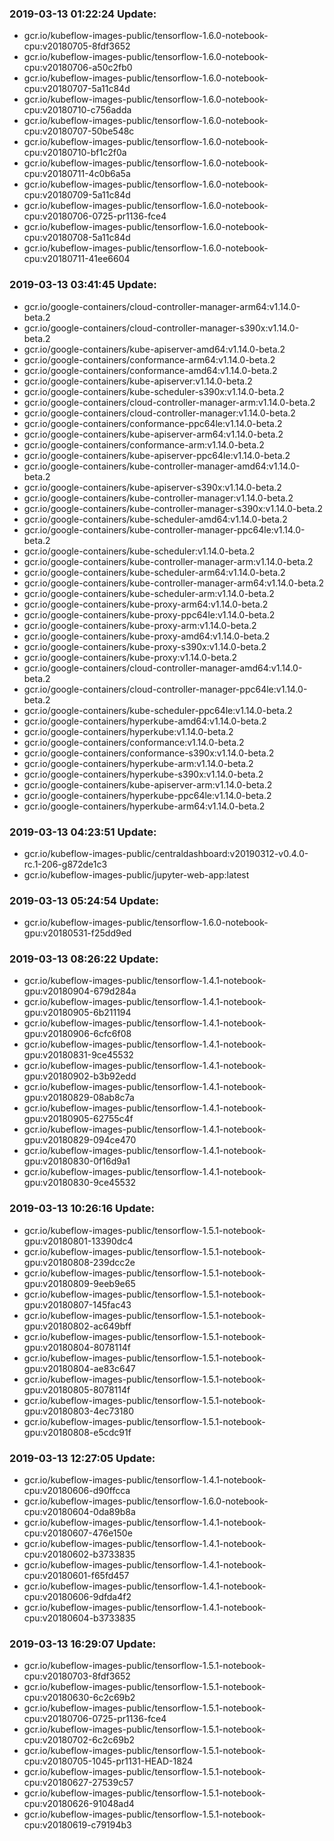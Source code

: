 ### 2019-03-13 01:22:24 Update:

- gcr.io/kubeflow-images-public/tensorflow-1.6.0-notebook-cpu:v20180705-8fdf3652
- gcr.io/kubeflow-images-public/tensorflow-1.6.0-notebook-cpu:v20180706-a50c2fb0
- gcr.io/kubeflow-images-public/tensorflow-1.6.0-notebook-cpu:v20180707-5a11c84d
- gcr.io/kubeflow-images-public/tensorflow-1.6.0-notebook-cpu:v20180710-c756adda
- gcr.io/kubeflow-images-public/tensorflow-1.6.0-notebook-cpu:v20180707-50be548c
- gcr.io/kubeflow-images-public/tensorflow-1.6.0-notebook-cpu:v20180710-bf1c2f0a
- gcr.io/kubeflow-images-public/tensorflow-1.6.0-notebook-cpu:v20180711-4c0b6a5a
- gcr.io/kubeflow-images-public/tensorflow-1.6.0-notebook-cpu:v20180709-5a11c84d
- gcr.io/kubeflow-images-public/tensorflow-1.6.0-notebook-cpu:v20180706-0725-pr1136-fce4
- gcr.io/kubeflow-images-public/tensorflow-1.6.0-notebook-cpu:v20180708-5a11c84d
- gcr.io/kubeflow-images-public/tensorflow-1.6.0-notebook-cpu:v20180711-41ee6604
### 2019-03-13 03:41:45 Update:

- gcr.io/google-containers/cloud-controller-manager-arm64:v1.14.0-beta.2
- gcr.io/google-containers/cloud-controller-manager-s390x:v1.14.0-beta.2
- gcr.io/google-containers/kube-apiserver-amd64:v1.14.0-beta.2
- gcr.io/google-containers/conformance-arm64:v1.14.0-beta.2
- gcr.io/google-containers/conformance-amd64:v1.14.0-beta.2
- gcr.io/google-containers/kube-apiserver:v1.14.0-beta.2
- gcr.io/google-containers/kube-scheduler-s390x:v1.14.0-beta.2
- gcr.io/google-containers/cloud-controller-manager-arm:v1.14.0-beta.2
- gcr.io/google-containers/cloud-controller-manager:v1.14.0-beta.2
- gcr.io/google-containers/conformance-ppc64le:v1.14.0-beta.2
- gcr.io/google-containers/kube-apiserver-arm64:v1.14.0-beta.2
- gcr.io/google-containers/conformance-arm:v1.14.0-beta.2
- gcr.io/google-containers/kube-apiserver-ppc64le:v1.14.0-beta.2
- gcr.io/google-containers/kube-controller-manager-amd64:v1.14.0-beta.2
- gcr.io/google-containers/kube-apiserver-s390x:v1.14.0-beta.2
- gcr.io/google-containers/kube-controller-manager:v1.14.0-beta.2
- gcr.io/google-containers/kube-controller-manager-s390x:v1.14.0-beta.2
- gcr.io/google-containers/kube-scheduler-amd64:v1.14.0-beta.2
- gcr.io/google-containers/kube-controller-manager-ppc64le:v1.14.0-beta.2
- gcr.io/google-containers/kube-scheduler:v1.14.0-beta.2
- gcr.io/google-containers/kube-controller-manager-arm:v1.14.0-beta.2
- gcr.io/google-containers/kube-scheduler-arm64:v1.14.0-beta.2
- gcr.io/google-containers/kube-controller-manager-arm64:v1.14.0-beta.2
- gcr.io/google-containers/kube-scheduler-arm:v1.14.0-beta.2
- gcr.io/google-containers/kube-proxy-arm64:v1.14.0-beta.2
- gcr.io/google-containers/kube-proxy-ppc64le:v1.14.0-beta.2
- gcr.io/google-containers/kube-proxy-arm:v1.14.0-beta.2
- gcr.io/google-containers/kube-proxy-amd64:v1.14.0-beta.2
- gcr.io/google-containers/kube-proxy-s390x:v1.14.0-beta.2
- gcr.io/google-containers/kube-proxy:v1.14.0-beta.2
- gcr.io/google-containers/cloud-controller-manager-amd64:v1.14.0-beta.2
- gcr.io/google-containers/cloud-controller-manager-ppc64le:v1.14.0-beta.2
- gcr.io/google-containers/kube-scheduler-ppc64le:v1.14.0-beta.2
- gcr.io/google-containers/hyperkube-amd64:v1.14.0-beta.2
- gcr.io/google-containers/hyperkube:v1.14.0-beta.2
- gcr.io/google-containers/conformance:v1.14.0-beta.2
- gcr.io/google-containers/conformance-s390x:v1.14.0-beta.2
- gcr.io/google-containers/hyperkube-arm:v1.14.0-beta.2
- gcr.io/google-containers/hyperkube-s390x:v1.14.0-beta.2
- gcr.io/google-containers/kube-apiserver-arm:v1.14.0-beta.2
- gcr.io/google-containers/hyperkube-ppc64le:v1.14.0-beta.2
- gcr.io/google-containers/hyperkube-arm64:v1.14.0-beta.2
### 2019-03-13 04:23:51 Update:

- gcr.io/kubeflow-images-public/centraldashboard:v20190312-v0.4.0-rc.1-206-g872de1c3
- gcr.io/kubeflow-images-public/jupyter-web-app:latest
### 2019-03-13 05:24:54 Update:

- gcr.io/kubeflow-images-public/tensorflow-1.6.0-notebook-gpu:v20180531-f25dd9ed
### 2019-03-13 08:26:22 Update:

- gcr.io/kubeflow-images-public/tensorflow-1.4.1-notebook-gpu:v20180904-679d284a
- gcr.io/kubeflow-images-public/tensorflow-1.4.1-notebook-gpu:v20180905-6b211194
- gcr.io/kubeflow-images-public/tensorflow-1.4.1-notebook-gpu:v20180906-6cfc6f08
- gcr.io/kubeflow-images-public/tensorflow-1.4.1-notebook-gpu:v20180831-9ce45532
- gcr.io/kubeflow-images-public/tensorflow-1.4.1-notebook-gpu:v20180902-b3b92edd
- gcr.io/kubeflow-images-public/tensorflow-1.4.1-notebook-gpu:v20180829-08ab8c7a
- gcr.io/kubeflow-images-public/tensorflow-1.4.1-notebook-gpu:v20180905-62755c4f
- gcr.io/kubeflow-images-public/tensorflow-1.4.1-notebook-gpu:v20180829-094ce470
- gcr.io/kubeflow-images-public/tensorflow-1.4.1-notebook-gpu:v20180830-0f16d9a1
- gcr.io/kubeflow-images-public/tensorflow-1.4.1-notebook-gpu:v20180830-9ce45532
### 2019-03-13 10:26:16 Update:

- gcr.io/kubeflow-images-public/tensorflow-1.5.1-notebook-gpu:v20180801-13390dc4
- gcr.io/kubeflow-images-public/tensorflow-1.5.1-notebook-gpu:v20180808-239dcc2e
- gcr.io/kubeflow-images-public/tensorflow-1.5.1-notebook-gpu:v20180809-9eeb9e65
- gcr.io/kubeflow-images-public/tensorflow-1.5.1-notebook-gpu:v20180807-145fac43
- gcr.io/kubeflow-images-public/tensorflow-1.5.1-notebook-gpu:v20180802-ac649bff
- gcr.io/kubeflow-images-public/tensorflow-1.5.1-notebook-gpu:v20180804-8078114f
- gcr.io/kubeflow-images-public/tensorflow-1.5.1-notebook-gpu:v20180804-ae83c647
- gcr.io/kubeflow-images-public/tensorflow-1.5.1-notebook-gpu:v20180805-8078114f
- gcr.io/kubeflow-images-public/tensorflow-1.5.1-notebook-gpu:v20180803-4ec73180
- gcr.io/kubeflow-images-public/tensorflow-1.5.1-notebook-gpu:v20180808-e5cdc91f
### 2019-03-13 12:27:05 Update:

- gcr.io/kubeflow-images-public/tensorflow-1.4.1-notebook-cpu:v20180606-d90ffcca
- gcr.io/kubeflow-images-public/tensorflow-1.6.0-notebook-cpu:v20180604-0da89b8a
- gcr.io/kubeflow-images-public/tensorflow-1.4.1-notebook-cpu:v20180607-476e150e
- gcr.io/kubeflow-images-public/tensorflow-1.4.1-notebook-cpu:v20180602-b3733835
- gcr.io/kubeflow-images-public/tensorflow-1.4.1-notebook-cpu:v20180601-f65fd457
- gcr.io/kubeflow-images-public/tensorflow-1.4.1-notebook-cpu:v20180606-9dfda4f2
- gcr.io/kubeflow-images-public/tensorflow-1.4.1-notebook-cpu:v20180604-b3733835
### 2019-03-13 16:29:07 Update:

- gcr.io/kubeflow-images-public/tensorflow-1.5.1-notebook-cpu:v20180703-8fdf3652
- gcr.io/kubeflow-images-public/tensorflow-1.5.1-notebook-cpu:v20180630-6c2c69b2
- gcr.io/kubeflow-images-public/tensorflow-1.5.1-notebook-cpu:v20180706-0725-pr1136-fce4
- gcr.io/kubeflow-images-public/tensorflow-1.5.1-notebook-cpu:v20180702-6c2c69b2
- gcr.io/kubeflow-images-public/tensorflow-1.5.1-notebook-cpu:v20180705-1045-pr1131-HEAD-1824
- gcr.io/kubeflow-images-public/tensorflow-1.5.1-notebook-cpu:v20180627-27539c57
- gcr.io/kubeflow-images-public/tensorflow-1.5.1-notebook-cpu:v20180626-91048ad4
- gcr.io/kubeflow-images-public/tensorflow-1.5.1-notebook-cpu:v20180619-c79194b3
